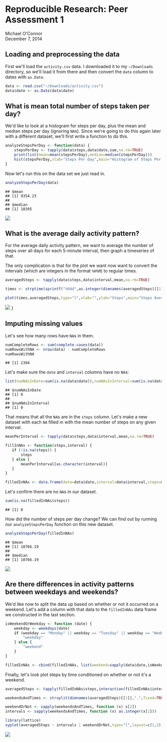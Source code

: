 # Reproducible Research: Peer Assessment 1
Michael O'Connor  
December 7, 2014  

## Loading and preprocessing the data

First we'll load the `activity.csv` data.  I downloaded it to my
`~/Downloads` directory, so we'll load it from there and then convert
the `date` column to dates with `as.Date`.


```r
data <- read.csv("~/Downloads/activity.csv")
data$date <- as.Date(data$date)
```

## What is mean total number of steps taken per day?

We'd like to look at a histogram for steps per day, plus the mean and
median steps per day (ignoring `NA`s).  Since we're going to do this again later with a
different dataset, we'll first write a function to do this.


```r
analyzeStepsPerDay <- function(data) {
    stepsPerDay <- tapply(data$steps,data$date,sum,na.rm=TRUE)
    print(list(mean=mean(stepsPerDay),median=median(stepsPerDay)))
    hist(stepsPerDay,xlab="Steps Per Day",main="Histogram of Steps Per Day",col="red")
}
```

Now let's run this on the data set we just read in.

```r
analyzeStepsPerDay(data)
```

```
## $mean
## [1] 9354.23
## 
## $median
## [1] 10395
```

![](PA1_template_files/figure-html/unnamed-chunk-3-1.png) 

## What is the average daily activity pattern?

For the average daily activity pattern, we want to average the number
of steps over all days for each 5-minute interval, then graph a
timeseries of that.

The only complication is that for the plot we want now want to convert
the intervals (which are integers in the format `%H%M`) to regular
times.



```r
averagedSteps <- tapply(data$steps,data$interval,mean,na.rm=TRUE)

times <- strptime(sprintf("%04d",as.integer(dimnames(averagedSteps)[[1]])),format="%H%M")

plot(times,averagedSteps,type="l",xlab="",ylab="Steps",main="Steps Averaged Over 5-Minute Intervals",col="blue",lwd=3,tck=1)
```

![](PA1_template_files/figure-html/unnamed-chunk-4-1.png) 
}

## Imputing missing values

Let's see how many rows have `NA`s in them.


```r
numCompleteRows <- sum(complete.cases(data))
numRowsWithNA <- nrow(data) - numCompleteRows
numRowsWithNA
```

```
## [1] 2304
```

Let's make sure the `date` and `interval` columns have no `NA`s:

```r
list(numNAsInDate=sum(is.na(data$date)),numNAsInInterval=sum(is.na(data$interval)))
```

```
## $numNAsInDate
## [1] 0
## 
## $numNAsInInterval
## [1] 0
```

That means that all the `NA`s are in the `steps` column.  Let's make a
new dataset with each `NA` filled in with the mean number of steps on
any given interval.


```r
meanPerInterval <- tapply(data$steps,data$interval,mean,na.rm=TRUE)

fillInNAs <- function(steps,interval) {
   if (!is.na(steps)) {
       steps
   } else {
       meanPerInterval[as.character(interval)]
   }
}

filledInNAs <- data.frame(date=data$date,interval=data$interval,steps=mapply(fillInNAs, data$steps, data$interval))
```

Let's confirm there are no `NA`s in our dataset.


```r
sum(is.na(filledInNAs$steps))
```

```
## [1] 0
```

How did the number of steps per day change?  We can find out by
running our `analyzeStepsPerDay` function on this new dataset.


```r
analyzeStepsPerDay(filledInNAs)
```

```
## $mean
## [1] 10766.19
## 
## $median
## [1] 10766.19
```

![](PA1_template_files/figure-html/unnamed-chunk-9-1.png) 

## Are there differences in activity patterns between weekdays and weekends?

We'd like now to split the data up based on whether or not it occurred
on a weekend.  Let's add a column with that data to the `filledInNAs`
data frame we constructed in the last section.


```r
isWeekendOrWeekday <- function (date) {
    weekday <- weekdays(date)
    if (weekday == "Monday" || weekday == "Tuesday" || weekday == "Wednesday" || weekday == "Thursday" || weekday == "Friday") {
        "weekday"
    } else {
        "weekend"
    }
}

filledInNAs <- cbind(filledInNAs, list(weekend=sapply(data$date,isWeekendOrWeekday)))
```

Finally, let's look plot steps by time conditioned on whether or not
it's a weekend.


```r
averagedSteps <- tapply(filledInNAs$steps,interaction(filledInNAs$interval,filledInNAs$weekend),mean)

weekendsAndTimes <- strsplit(dimnames(averagedSteps)[[1]],".",fixed=TRUE)

weekendOrNot <- sapply(weekendsAndTimes, function (x) x[2])
intervals <- sapply(weekendsAndTimes, function (x) as.integer(x[1]))

library(lattice)
xyplot(averagedSteps ~ intervals | weekendOrNot,type="l",layout=c(1,2))
```

![](PA1_template_files/figure-html/unnamed-chunk-11-1.png) 
